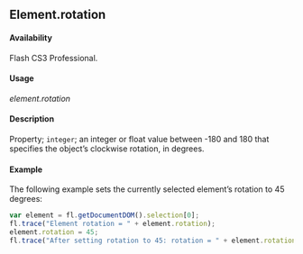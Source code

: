 ## Element.rotation

#### Availability

Flash CS3 Professional.

#### Usage

*element.rotation*

#### Description

Property; `integer`; an integer or float value between -180 and 180 that specifies the object’s clockwise rotation, in degrees.

#### Example

The following example sets the currently selected element’s rotation to 45 degrees:

```javascript
var element = fl.getDocumentDOM().selection[0];
fl.trace("Element rotation = " + element.rotation);
element.rotation = 45;
fl.trace("After setting rotation to 45: rotation = " + element.rotation);
```
